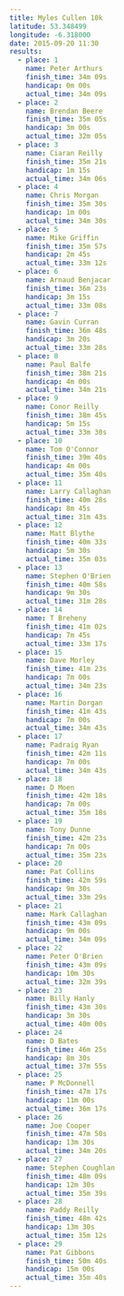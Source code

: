 ```yaml
---
title: Myles Cullen 10k
latitude: 53.348499
longitude: -6.318000
date: 2015-09-20 11:30
results:
  - place: 1
    name: Peter Arthurs
    finish_time: 34m 09s
    handicap: 0m 00s
    actual_time: 34m 09s
  - place: 2
    name: Brendan Beere
    finish_time: 35m 05s
    handicap: 3m 00s
    actual_time: 32m 05s
  - place: 3
    name: Ciaran Reilly
    finish_time: 35m 21s
    handicap: 1m 15s
    actual_time: 34m 06s
  - place: 4
    name: Chris Morgan
    finish_time: 35m 30s
    handicap: 1m 00s
    actual_time: 34m 30s
  - place: 5
    name: Mike Griffin
    finish_time: 35m 57s
    handicap: 2m 45s
    actual_time: 33m 12s
  - place: 6
    name: Arnaud Benjacar
    finish_time: 36m 23s
    handicap: 3m 15s
    actual_time: 33m 08s
  - place: 7
    name: Gavin Curran
    finish_time: 36m 48s
    handicap: 3m 20s
    actual_time: 33m 28s
  - place: 8
    name: Paul Balfe
    finish_time: 38m 21s
    handicap: 4m 00s
    actual_time: 34m 21s
  - place: 9
    name: Conor Reilly
    finish_time: 38m 45s
    handicap: 5m 15s
    actual_time: 33m 30s
  - place: 10
    name: Tom O'Connor
    finish_time: 39m 40s
    handicap: 4m 00s
    actual_time: 35m 40s
  - place: 11
    name: Larry Callaghan
    finish_time: 40m 28s
    handicap: 8m 45s
    actual_time: 31m 43s
  - place: 12
    name: Matt Blythe
    finish_time: 40m 33s
    handicap: 5m 30s
    actual_time: 35m 03s
  - place: 13
    name: Stephen O'Brien
    finish_time: 40m 58s
    handicap: 9m 30s
    actual_time: 31m 28s
  - place: 14
    name: T Breheny
    finish_time: 41m 02s
    handicap: 7m 45s
    actual_time: 33m 17s
  - place: 15
    name: Dave Morley
    finish_time: 41m 23s
    handicap: 7m 00s
    actual_time: 34m 23s
  - place: 16
    name: Martin Dorgan
    finish_time: 41m 43s
    handicap: 7m 00s
    actual_time: 34m 43s
  - place: 17
    name: Padraig Ryan
    finish_time: 42m 11s
    handicap: 7m 00s
    actual_time: 34m 43s
  - place: 18
    name: D Moen
    finish_time: 42m 18s
    handicap: 7m 00s
    actual_time: 35m 18s
  - place: 19
    name: Tony Dunne
    finish_time: 42m 23s
    handicap: 7m 00s
    actual_time: 35m 23s
  - place: 20
    name: Pat Collins
    finish_time: 42m 59s
    handicap: 9m 30s
    actual_time: 33m 29s
  - place: 21
    name: Mark Callaghan
    finish_time: 43m 09s
    handicap: 9m 00s
    actual_time: 34m 09s
  - place: 22
    name: Peter O'Brien
    finish_time: 43m 09s
    handicap: 10m 30s
    actual_time: 32m 39s
  - place: 23
    name: Billy Hanly
    finish_time: 43m 30s
    handicap: 3m 30s
    actual_time: 40m 00s
  - place: 24
    name: D Bates
    finish_time: 46m 25s
    handicap: 8m 30s
    actual_time: 37m 55s
  - place: 25
    name: P McDonnell
    finish_time: 47m 17s
    handicap: 11m 00s
    actual_time: 36m 17s
  - place: 26
    name: Joe Cooper
    finish_time: 47m 50s
    handicap: 13m 30s
    actual_time: 34m 20s
  - place: 27
    name: Stephen Coughlan
    finish_time: 48m 09s
    handicap: 12m 30s
    actual_time: 35m 39s
  - place: 28
    name: Paddy Reilly
    finish_time: 48m 42s
    handicap: 13m 30s
    actual_time: 35m 12s
  - place: 29
    name: Pat Gibbons
    finish_time: 50m 40s
    handicap: 15m 00s
    actual_time: 35m 40s
---
```

